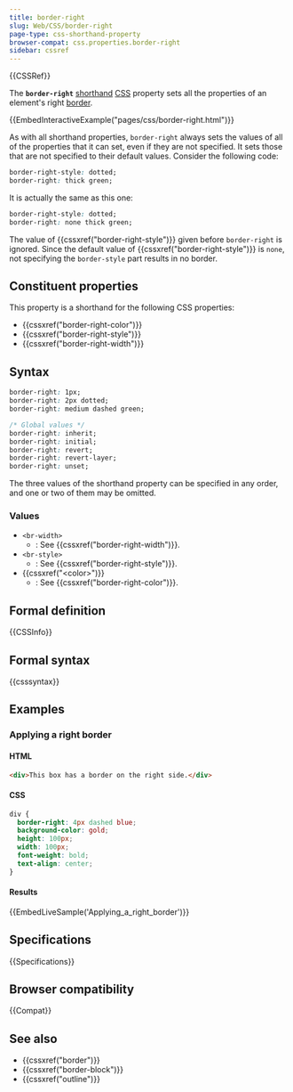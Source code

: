 ```yaml
---
title: border-right
slug: Web/CSS/border-right
page-type: css-shorthand-property
browser-compat: css.properties.border-right
sidebar: cssref
---
```


{{CSSRef}}

The **`border-right`** [shorthand](/en-US/docs/Web/CSS/Shorthand_properties) [CSS](/en-US/docs/Web/CSS) property sets all the properties of an element's right [border](/en-US/docs/Web/CSS/border).

{{EmbedInteractiveExample("pages/css/border-right.html")}}

As with all shorthand properties, `border-right` always sets the values of all of the properties that it can set, even if they are not specified. It sets those that are not specified to their default values. Consider the following code:

```css
border-right-style: dotted;
border-right: thick green;
```

It is actually the same as this one:

```css
border-right-style: dotted;
border-right: none thick green;
```

The value of {{cssxref("border-right-style")}} given before `border-right` is ignored. Since the default value of {{cssxref("border-right-style")}} is `none`, not specifying the `border-style` part results in no border.

## Constituent properties

This property is a shorthand for the following CSS properties:

- {{cssxref("border-right-color")}}
- {{cssxref("border-right-style")}}
- {{cssxref("border-right-width")}}

## Syntax

```css
border-right: 1px;
border-right: 2px dotted;
border-right: medium dashed green;

/* Global values */
border-right: inherit;
border-right: initial;
border-right: revert;
border-right: revert-layer;
border-right: unset;
```

The three values of the shorthand property can be specified in any order, and one or two of them may be omitted.

### Values

- `<br-width>`
  - : See {{cssxref("border-right-width")}}.
- `<br-style>`
  - : See {{cssxref("border-right-style")}}.
- {{cssxref("&lt;color&gt;")}}
  - : See {{cssxref("border-right-color")}}.

## Formal definition

{{CSSInfo}}

## Formal syntax

{{csssyntax}}

## Examples

### Applying a right border

#### HTML

```html
<div>This box has a border on the right side.</div>
```

#### CSS

```css
div {
  border-right: 4px dashed blue;
  background-color: gold;
  height: 100px;
  width: 100px;
  font-weight: bold;
  text-align: center;
}
```

#### Results

{{EmbedLiveSample('Applying_a_right_border')}}

## Specifications

{{Specifications}}

## Browser compatibility

{{Compat}}

## See also

- {{cssxref("border")}}
- {{cssxref("border-block")}}
- {{cssxref("outline")}}
